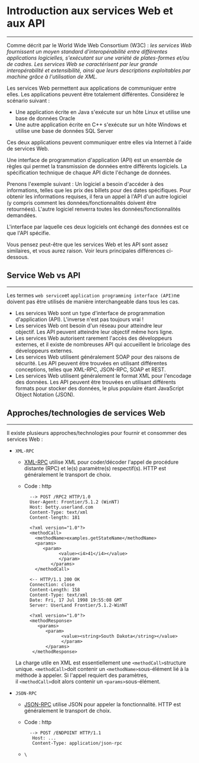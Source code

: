 Introduction aux services Web et aux API
========================================

* * * * *

Comme décrit par le World Wide Web Consortium (W3C) : *les services Web fournissent un moyen standard d'interopérabilité entre différentes applications logicielles, s'exécutant sur une variété de plates-formes et/ou de cadres. Les services Web se caractérisent par leur grande interopérabilité et extensibilité, ainsi que leurs descriptions exploitables par machine grâce à l'utilisation de XML.*

Les services Web permettent aux applications de communiquer entre elles. Les applications peuvent être totalement différentes. Considérez le scénario suivant :

-   Une application écrite en Java s'exécute sur un hôte Linux et utilise une base de données Oracle
-   Une autre application écrite en C++ s'exécute sur un hôte Windows et utilise une base de données SQL Server

Ces deux applications peuvent communiquer entre elles via Internet à l'aide de services Web.

Une interface de programmation d'application (API) est un ensemble de règles qui permet la transmission de données entre différents logiciels. La spécification technique de chaque API dicte l'échange de données.

Prenons l'exemple suivant : Un logiciel a besoin d'accéder à des informations, telles que les prix des billets pour des dates spécifiques. Pour obtenir les informations requises, il fera un appel à l'API d'un autre logiciel (y compris comment les données/fonctionnalités doivent être retournées). L'autre logiciel renverra toutes les données/fonctionnalités demandées.

L'interface par laquelle ces deux logiciels ont échangé des données est ce que l'API spécifie.

Vous pensez peut-être que les services Web et les API sont assez similaires, et vous aurez raison. Voir leurs principales différences ci-dessous.

Service Web vs API
------------------

* * * * *

Les termes `web service`et `application programming interface (API)`ne doivent pas être utilisés de manière interchangeable dans tous les cas.

-   Les services Web sont un type d'interface de programmation d'application (API). L'inverse n'est pas toujours vrai !
-   Les services Web ont besoin d'un réseau pour atteindre leur objectif. Les API peuvent atteindre leur objectif même hors ligne.
-   Les services Web autorisent rarement l'accès des développeurs externes, et il existe de nombreuses API qui accueillent le bricolage des développeurs externes.
-   Les services Web utilisent généralement SOAP pour des raisons de sécurité. Les API peuvent être trouvées en utilisant différentes conceptions, telles que XML-RPC, JSON-RPC, SOAP et REST.
-   Les services Web utilisent généralement le format XML pour l'encodage des données. Les API peuvent être trouvées en utilisant différents formats pour stocker des données, le plus populaire étant JavaScript Object Notation (JSON).

Approches/technologies de services Web
--------------------------------------

* * * * *

Il existe plusieurs approches/technologies pour fournir et consommer des services Web :

-   `XML-RPC`

    -   [XML-RPC](http://xmlrpc.com/spec.md) utilise XML pour coder/décoder l'appel de procédure distante (RPC) et le(s) paramètre(s) respectif(s). HTTP est généralement le transport de choix.
    -   Code : http

        ```
          --> POST /RPC2 HTTP/1.0
          User-Agent: Frontier/5.1.2 (WinNT)
          Host: betty.userland.com
          Content-Type: text/xml
          Content-length: 181

          <?xml version="1.0"?>
          <methodCall>
            <methodName>examples.getStateName</methodName>
            <params>
               <param>
         		     <value><i4>41</i4></value>
         		     </param>
        		  </params>
            </methodCall>

          <-- HTTP/1.1 200 OK
          Connection: close
          Content-Length: 158
          Content-Type: text/xml
          Date: Fri, 17 Jul 1998 19:55:08 GMT
          Server: UserLand Frontier/5.1.2-WinNT

          <?xml version="1.0"?>
          <methodResponse>
             <params>
                <param>
        		      <value><string>South Dakota</string></value>
        		      </param>
          	    </params>
           </methodResponse>

        ```

    La charge utile en XML est essentiellement une `<methodCall>`structure unique. `<methodCall>`doit contenir un `<methodName>`sous-élément lié à la méthode à appeler. Si l'appel requiert des paramètres, il `<methodCall>`doit alors contenir un `<params>`sous-élément.

-   `JSON-RPC`

    -   [JSON-RPC](https://www.jsonrpc.org/specification) utilise JSON pour appeler la fonctionnalité. HTTP est généralement le transport de choix.
    -   Code : http

        ```
          --> POST /ENDPOINT HTTP/1.1
           Host: ...
           Content-Type: application/json-rpc

        ```

    -   `\
        `
